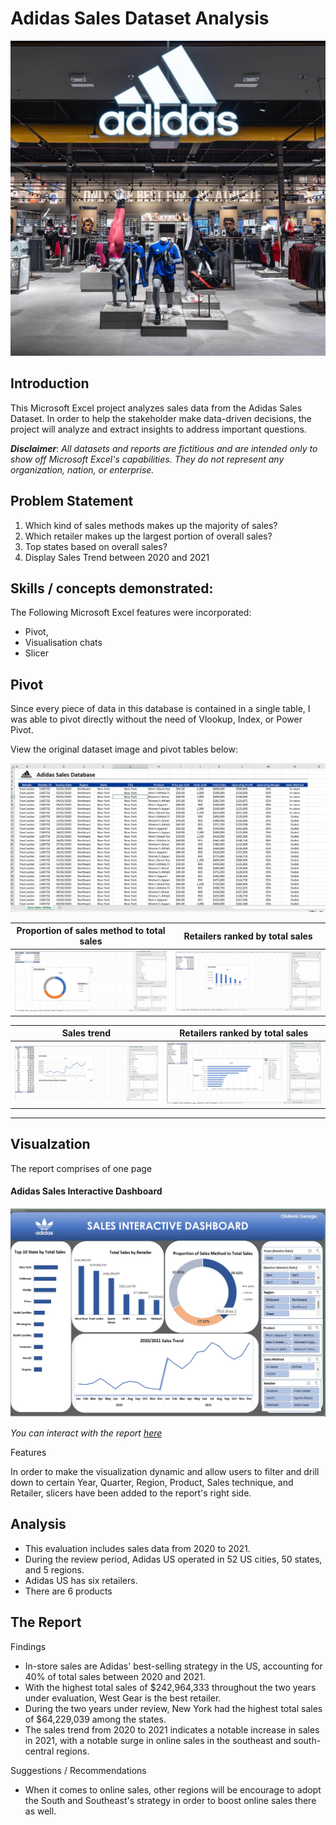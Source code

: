 # Adidas Sales Dataset Analysis
![](Intro_image.jpg)

## Introduction
This Microsoft Excel project analyzes sales data from the Adidas Sales Dataset. In order to help the stakeholder make data-driven decisions, the project will analyze and extract insights to address important questions.

**_Disclaimer_**: _All datasets and reports are fictitious and are intended only to show off Microsoft Excel's capabilities. They do not represent any organization, nation, or enterprise._

## Problem Statement
1.	Which kind of sales methods makes up the majority of sales?
2.	Which retailer makes up the largest portion of overall sales?
3.	Top states based on overall sales?
4.	Display Sales Trend between 2020 and 2021

## Skills / concepts demonstrated:
The Following Microsoft Excel features were incorporated:
- Pivot,
- Visualisation chats
- Slicer

## Pivot
Since every piece of data in this database is contained in a single table, I was able to pivot directly without the need of Vlookup, Index, or Power Pivot. 

View the original dataset image and pivot tables below: 

![](Dataset.jpg)

   Proportion of sales method to total sales    |    Retailers ranked by total sales 
:----------------------------------------------:|:---------------------------------------------:
![](Proportion_Sales_Method.jpg)                |![](Retailers_by_Total_Sales.jpg)

   Sales trend                                  |    Retailers ranked by total sales 
:----------------------------------------------:|:---------------------------------------------:
![](Sales_Trend.jpg)                            |![](Top_10_State_by_Total_Sales.jpg)
---

## Visualzation
The report comprises of one page

#### Adidas Sales Interactive Dashboard
![](Sales_Interactive_Dashboard.jpg)

_You can interact with the report [here](https://onedrive.live.com/embed?resid=43E1FF6E2669C2F0%2113264&authkey=!AFJhe0wOxcyR7ec&em=2)_

Features

In order to make the visualization dynamic and allow users to filter and drill down to certain Year, Quarter, Region, Product, Sales technique, and Retailer, slicers have been added to the report's right side.

## Analysis
-	This evaluation includes sales data from 2020 to 2021.
-	During the review period, Adidas US operated in 52 US cities, 50 states, and 5 regions.
-	Adidas US has six retailers.
-	There are 6 products


## The Report

Findings
-   In-store sales are Adidas' best-selling strategy in the US, accounting for 40% of total sales between 2020 and 2021. 
-   With the highest total sales of $242,964,333 throughout the two years under evaluation, West Gear is the best retailer.
-   During the two years under review, New York had the highest total sales of $64,229,039 among the states.
-   The sales trend from 2020 to 2021 indicates a notable increase in sales in 2021, with a notable surge in online sales in the southeast and south-central regions.

Suggestions / Recommendations 
-   When it comes to online sales, other regions will be encourage to adopt the South and Southeast's strategy in order to boost online sales there as well. 



